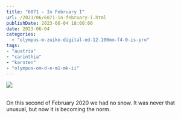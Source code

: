 ```yaml
---
title: "6071 - In February I"
url: /2023/06/6071-in-february-i.html
publishDate: 2023-06-04 18:00:00
date: 2023-06-04
categories:
  - "olympus-m-zuiko-digital-ed-12-100mm-f4-0-is-pro"
tags:
- "austria"
- "carinthia"
- "karnten"
- "olympus-om-d-e-m1-mk-ii"
---
```

<div class="container">
<div class="center"><a target="_blank" href="https://d25zfm9zpd7gm5.cloudfront.net/1200x1200/2020/20200202_112748_lr.jpg"><img class="webfeedsFeaturedVisual" src="https://d25zfm9zpd7gm5.cloudfront.net/0600x0600/2020/20200202_112748_lr.jpg" /></a></div>
</div>
<br />

On this second of February 2020 we had no snow. It was never that
unusual, but now it is becoming the norm.
